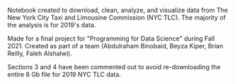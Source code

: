 Notebook created to download, clean, analyze, and visualize data from The New York City Taxi and Limousine Commission (NYC TLC). The majority of the analysis is for 2019's data.

Made for a final project for "Programming for Data Science" during Fall 2021. Created as part of a team (Abdulraham Binobaid, Beyza Kiper, Brian Reilly, Faleh Alshalwi).

Sections 3 and 4 have been commented out to avoid re-downloading the entire 8 Gb file for 2019 NYC TLC data.
